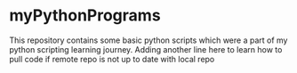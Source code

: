 # myPythonPrograms

This repository contains some basic python scripts which were a part of my python scripting learning journey.
Adding another line here to learn how to pull code if remote repo is not up to date with local repo

